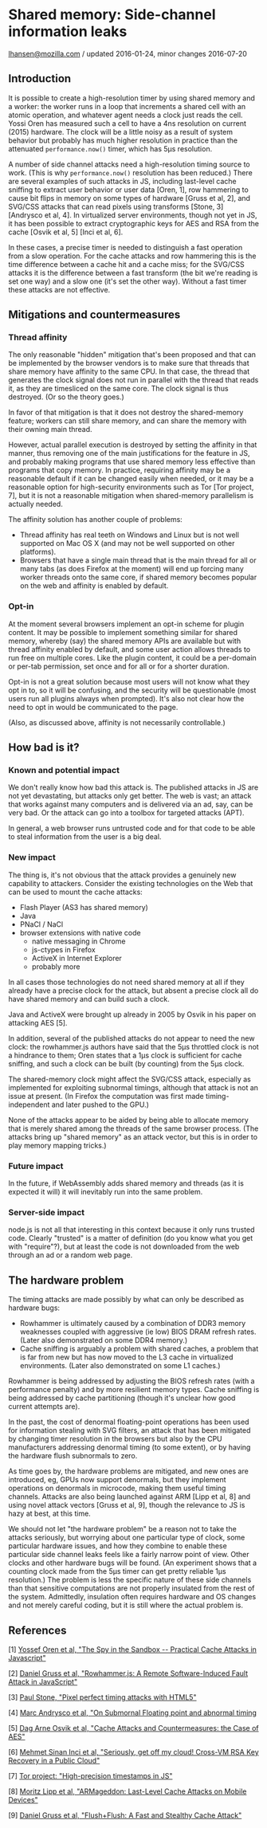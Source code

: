 # Shared memory: Side-channel information leaks

lhansen@mozilla.com / updated 2016-01-24, minor changes 2016-07-20

## Introduction

It is possible to create a high-resolution timer by using shared
memory and a worker: the worker runs in a loop that increments a
shared cell with an atomic operation, and whatever agent needs a clock
just reads the cell.  Yossi Oren has measured such a cell to have a
4ns resolution on current (2015) hardware.  The clock will be a little
noisy as a result of system behavior but probably has much higher
resolution in practice than the attenuated `performance.now()` timer,
which has 5μs resolution.

A number of side channel attacks need a high-resolution timing source
to work.  (This is why `performance.now()` resolution has been reduced.)
There are several examples of such attacks in JS, including last-level
cache sniffing to extract user behavior or user data [Oren, 1], row
hammering to cause bit flips in memory on some types of hardware [Gruss et al, 2],
and SVG/CSS attacks that can read pixels using transforms [Stone, 3] [Andrysco et al, 4].  In
virtualized server environments, though not yet in JS, it has been
possible to extract cryptographic keys for AES and RSA from the cache
[Osvik et al, 5] [Inci et al, 6].

In these cases, a precise timer is needed to distinguish a fast
operation from a slow operation.  For the cache attacks and row
hammering this is the time difference between a cache hit and a cache
miss; for the SVG/CSS attacks it is the difference between a fast
transform (the bit we're reading is set one way) and a slow one (it's
set the other way).  Without a fast timer these attacks are not
effective.

## Mitigations and countermeasures

### Thread affinity

The only reasonable "hidden" mitigation that's been proposed and that
can be implemented by the browser vendors is to make sure that threads
that share memory have affinity to the same CPU.  In that case, the
thread that generates the clock signal does not run in parallel with
the thread that reads it, as they are timesliced on the same core.
The clock signal is thus destroyed.  (Or so the theory goes.)

In favor of that mitigation is that it does not destroy the
shared-memory feature; workers can still share memory, and can share
the memory with their owning main thread.

However, actual parallel execution is destroyed by setting the
affinity in that manner, thus removing one of the main justifications
for the feature in JS, and probably making programs that use shared
memory less effective than programs that copy memory.  In practice,
requiring affinity may be a reasonable default if it can be changed
easily when needed, or it may be a reasonable option for high-security
environments such as Tor [Tor project, 7], but it is not a reasonable mitigation when
shared-memory parallelism is actually needed.

The affinity solution has another couple of problems:

- Thread affinity has real teeth on Windows and Linux but is not well
  supported on Mac OS X (and may not be well supported on other
  platforms).
- Browsers that have a single main thread that is the main thread for
  all or many tabs (as does Firefox at the moment) will end up forcing
  many worker threads onto the same core, if shared memory becomes popular on
  the web and affinity is enabled by default.

### Opt-in

At the moment several browsers implement an opt-in scheme for plugin
content.  It may be possible to implement something similar for shared
memory, whereby (say) the shared memory APIs are available but with
thread affinity enabled by default, and some user action allows
threads to run free on multiple cores.  Like the plugin content, it
could be a per-domain or per-tab permission, set once and for all or
for a shorter duration.

Opt-in is not a great solution because most users will not know what
they opt in to, so it will be confusing, and the security will be
questionable (most users run all plugins always when prompted).  It's
also not clear how the need to opt in would be communicated to the
page.

(Also, as discussed above, affinity is not necessarily controllable.)

## How bad is it?

### Known and potential impact

We don't really know how bad this attack is.  The published attacks in
JS are not yet devastating, but attacks only get better.  The web is
vast; an attack that works against many computers and is delivered via
an ad, say, can be very bad.  Or the attack can go into a toolbox for
targeted attacks (APT).

In general, a web browser runs untrusted code and for that code to be
able to steal information from the user is a big deal.


### New impact

The thing is, it's not obvious that the attack provides a genuinely
new capability to attackers.  Consider the existing technologies on
the Web that can be used to mount the cache attacks:

- Flash Player (AS3 has shared memory)
- Java
- PNaCl / NaCl
- browser extensions with native code
  - native messaging in Chrome
  - js-ctypes in Firefox
  - ActiveX in Internet Explorer
  - probably more

In all cases those technologies do not need shared memory at all if
they already have a precise clock for the attack, but absent a precise
clock all do have shared memory and can build such a clock.

Java and ActiveX were brought up already in 2005 by Osvik in his
paper on attacking AES [5].

In addition, several of the published attacks do not appear to need
the new clock: the rowhammer.js authors have said that the 5μs
throttled clock is not a hindrance to them; Oren states that a 1μs
clock is sufficient for cache sniffing, and such a clock can be built
(by counting) from the 5μs clock.

The shared-memory clock might affect the SVG/CSS attack, especially as
implemented for exploiting subnormal timings, although that attack is
not an issue at present.  (In Firefox the computation was first made
timing-independent and later pushed to the GPU.)

None of the attacks appear to be aided by being able to allocate
memory that is merely shared among the threads of the same browser
process.  (The attacks bring up "shared memory" as an attack vector,
but this is in order to play memory mapping tricks.)


### Future impact

In the future, if WebAssembly adds shared memory and threads (as it is
expected it will) it will inevitably run into the same problem.


### Server-side impact

node.js is not all that interesting in this context because it only
runs trusted code.  Clearly "trusted" is a matter of definition (do
you know what you get with "require"?), but at least the code is not
downloaded from the web through an ad or a random web page.


## The hardware problem

The timing attacks are made possibly by what can only be described as
hardware bugs:

- Rowhammer is ultimately caused by a combination of DDR3 memory
  weaknesses coupled with aggressive (ie low) BIOS DRAM refresh rates.
  (Later also demonstrated on some DDR4 memory.)
- Cache sniffing is arguably a problem with shared caches, a problem
  that is far from new but has now moved to the L3 cache in
  virtualized environments.  (Later also demonstrated on some L1 caches.)

Rowhammer is being addressed by adjusting the BIOS refresh rates (with a performance penalty) and
by more resilient memory types.  Cache sniffing is being addressed by
cache partitioning (though it's unclear how good current attempts
are).

In the past, the cost of denormal floating-point operations has been
used for information stealing with SVG filters, an attack that has
been mitigated by changing timer resolution in the browsers but also
by the CPU manufacturers addressing denormal timing (to some extent),
or by having the hardware flush subnormals to zero.

As time goes by, the hardware problems are mitigated, and new ones are
introduced, eg, GPUs now support denormals, but they implement
operations on denormals in microcode, making them useful timing
channels.  Attacks are also being launched against ARM [Lipp et al, 8]
and using novel attack vectors [Gruss et al, 9], though the relevance
to JS is hazy at best, at this time.

We should not let "the hardware problem" be a reason not to take the
attacks seriously, but worrying about one particular type of clock,
some particular hardware issues, and how they combine to enable these
particular side channel leaks feels like a fairly narrow point of
view.  Other clocks and other hardware bugs will be found.  (An
experiment shows that a counting clock made from the 5μs timer can get
pretty reliable 1μs resolution.)  The problem is less the specific
nature of these side channels than that sensitive computations are not
properly insulated from the rest of the system.  Admittedly, insulation
often requires hardware and OS changes and not merely careful coding,
but it is still where the actual problem is.

## References

[1] [Yossef Oren et al, "The Spy in the Sandbox -- Practical Cache Attacks in Javascript"](http://arxiv.org/abs/1502.07373v2)

[2] [Daniel Gruss et al, "Rowhammer.js: A Remote Software-Induced Fault Attack in JavaScript"](http://arxiv.org/abs/1507.06955v1)

[3] [Paul Stone, "Pixel perfect timing attacks with HTML5"](http://contextis.co.uk/research/white-papers/pixel-perfect-timing-attacks-html5)

[4] [Marc Andrysco et al, "On Submornal Floating point and abnormal timing](https://cseweb.ucsd.edu/~dkohlbre/papers/subnormal.pdf)

[5] [Dag Arne Osvik et al, "Cache Attacks and Countermeasures: the Case of AES"](https://eprint.iacr.org/2005/271.pdf)

[6] [Mehmet Sinan Inci et al, "Seriously, get off my cloud!  Cross-VM RSA Key Recovery in a Public Cloud"](https://eprint.iacr.org/2015/898.pdf)

[7] [Tor project: "High-precision timestamps in JS"](https://trac.torproject.org/projects/tor/ticket/17412)

[8] [Moritz Lipp et al, "ARMageddon: Last-Level Cache Attacks on Mobile Devices"](http://arxiv.org/abs/1511.04897)

[9] [Daniel Gruss et al, "Flush+Flush: A Fast and Stealthy Cache Attack"](http://arxiv.org/abs/1511.04594)
